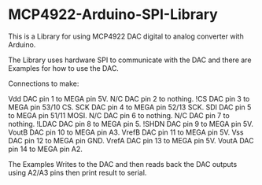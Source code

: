 MCP4922-Arduino-SPI-Library
===========================
This is a Library for using MCP4922 DAC digital to analog converter with Arduino.

The Library uses hardware SPI to communicate with the DAC and there are Examples
for how to use the DAC.

Connections to make:
   
Vdd   	DAC pin 1 to MEGA pin 5V.
N/C   	DAC pin 2 to nothing.
!CS   	DAC pin 3 to MEGA pin 53/10 CS.
SCK   	DAC pin 4 to MEGA pin 52/13 SCK.
SDI   	DAC pin 5 to MEGA pin 51/11 MOSI.
N/C   	DAC pin 6 to nothing.
N/C   	DAC pin 7 to nothing.
!LDAC 	DAC pin 8 to MEGA pin 5.
!SHDN 	DAC pin 9 to MEGA pin 5V.
VoutB 	DAC pin 10 to MEGA pin A3.
VrefB 	DAC pin 11 to MEGA pin 5V.
Vss   	DAC pin 12 to MEGA pin GND.
VrefA 	DAC pin 13 to MEGA pin 5V.
VoutA 	DAC pin 14 to MEGA pin A2.

The Examples Writes to the DAC and then reads back the DAC outputs using A2/A3 pins then print result to serial.